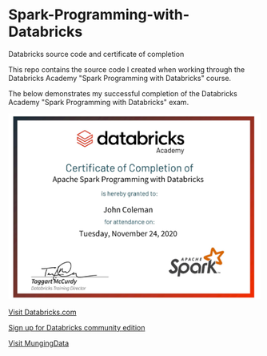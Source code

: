 # Spark-Programming-with-Databricks
Databricks source code and certificate of completion

This repo contains the source code I created when working through the Databricks Academy "Spark Programming with Databricks" course.

The below demonstrates my successful completion of the Databricks Academy "Spark Programming with Databricks" exam. 

![Certificate Image](https://github.com/WakeSurfin1/Spark-Programming-with-Databricks/raw/main/DbxAcademy_certificate.jpg)

[Visit Databricks.com](https://www.databricks.com/)

[Sign up for Databricks community edition](https://docs.databricks.com/getting-started/community-edition.html)

[Visit MungingData](https://mungingdata.com)

